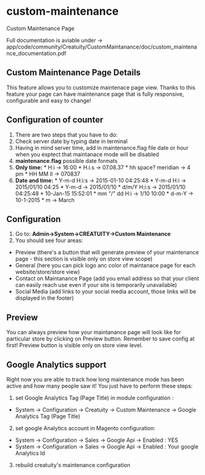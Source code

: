 # custom-maintenance
Custom Maintenance Page

Full documentation is aviable under -> app/code/community/Creatuity/CustomMaintanance/doc/custom\_maintenance_documentation.pdf

## Custom Maintenance Page Details
This feature allows you to customize maintenace page view. Thanks to this feature your page can have maintenance page that is fully responsive, configurable and easy to change!

## Configuration of counter 
1. There are two steps that you have to do:
  1. Check server date by typing date in terminal
  2. Having in mind server time, add in maintenance.flag file date or hour when you exptect that maintanace mode will be disabled
2. **maintenance.flag** possible date formats
  1. **Only time:**
    * H:i  -> 16:00
    * H.i.s -> 07.08.37
    * hh space? meridian -> 4 pm
    * HH MM II -> 070837 
  2. **Date and time:**
    * Y-m-d H:i:s -> 2015-01-10 04:25:48
    * Y-m-d H:i -> 2015/01/10 04:25
    * Y-m-d -> 2015/01/10 
    * d/m/Y H:i:s -> 2015/01/10 04:25:48
    * 10-Jan-15 15:52:01
    * mm "/" dd H:i -> 1/10 10:00
    * d-m-Y -> 10-1-2015
    * m -> March

## Configuration
1. Go to: **Admin->System->CREATUITY->Custom Maintenance**
2. You should see four areas:
 * Preview (there's a button that will generate preview of your maintenance page - this section is visible only on store view scope)
 * General (here you can pick logo anc color of maintanace page for each website/store/store view)
 * Contact on Maintanance Page (add you email address so that your client can easily reach use even if your site is temporarily unavailable)
 * Social Media (add links to your social media account, those links will be displayed in the footer)

## Preview
You can always preview how your maintanance page will look like for particular store by clicking on Preview button. Remember to save config at first! Preview button is visible only on store view level.

## Google Analytics support
Right now you are able to track how long maintenance mode has been active and how many people saw it! You just have to perform these steps:

1. set Google Analytics Tag (Page Title) in module configuration : 
 * System -> Configuration -> Creatuity -> Custom Maintenance -> Google Analytics Tag (Page Title)
2. set google Analytics account in Magento configuration: 
 * System -> Configuration -> Sales -> Google Api -> Enabled : YES
 * System -> Configuration -> Sales -> Google Api -> Enabled : Your google Analytics Id
3. rebuild creatuity's maintenance configuration 
